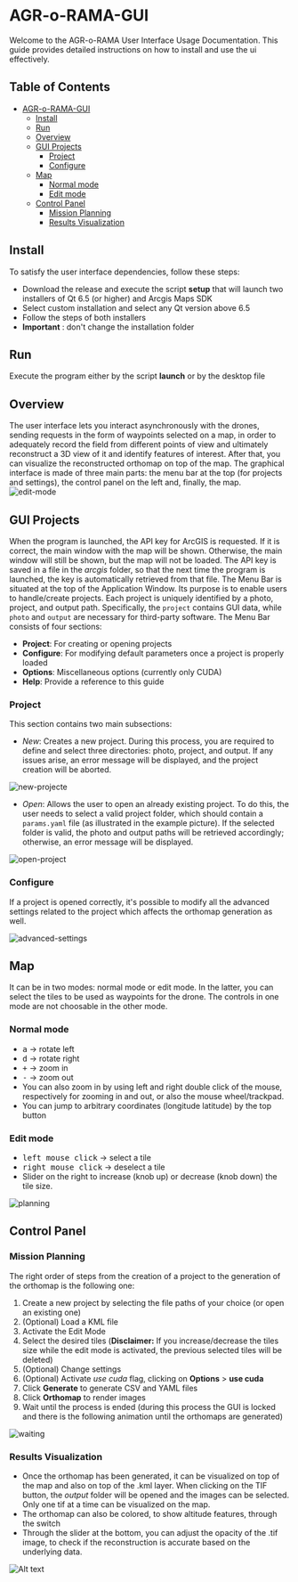 # AGR-o-RAMA-GUI

Welcome to the AGR-o-RAMA User Interface Usage Documentation. This guide provides detailed instructions on how to install and use the ui effectively.  

## Table of Contents

- [AGR-o-RAMA-GUI](#agr-o-rama-gui)
  - [Install](#install)
  - [Run](#run)
  - [Overview](#overview)
  - [GUI Projects](#gui-projects)
    - [Project](#project)
    - [Configure](#configure)
  - [Map](#map)
    - [Normal mode](#normal-mode)
    - [Edit mode](#edit-mode)
  - [Control Panel](#control-panel)
    - [Mission Planning](#mission-planning)
    - [Results Visualization](#results-visualization)

## Install

To satisfy the user interface dependencies, follow these steps:

- Download the release and execute the script **setup** that will launch two installers of Qt 6.5 (or higher) and Arcgis Maps SDK
- Select custom installation and select any Qt version above 6.5
- Follow the steps of both installers
- **Important** : don't change the installation folder

## Run

Execute the program either by the script **launch** or by the desktop file


## Overview

The user interface lets you interact asynchronously with the drones, sending requests in the form of waypoints selected on a map, in order to adequately record the field from different points of view and ultimately reconstruct a 3D view of it and identify features of interest. After that, you can visualize the reconstructed orthomap on top of the map. The graphical interface is made of three main parts: the menu bar at the top (for projects and settings), the control panel on the left and, finally, the map.
![edit-mode](images/edit-mode.png)  

## GUI Projects

When the program is launched, the API key for ArcGIS is requested. If it is correct, the main window with the map will be shown. Otherwise, the main window will still be shown, but the map will not be loaded.
The API key is saved in a file in the $arcgis$ folder, so that the next time the program is launched, the key is automatically retrieved from that file. 
The Menu Bar is situated at the top of the Application Window. Its purpose is to enable users to handle/create projects. Each project is uniquely identified by a photo, project, and output path. Specifically, the `project` contains GUI data, while `photo` and `output` are necessary for third-party software. The Menu Bar consists of four sections:

- **Project**: For creating or opening projects
- **Configure**: For modifying default parameters once a project is properly loaded
- **Options**: Miscellaneous options (currently only CUDA)
- **Help**: Provide a reference to this guide

### Project
  This section contains two main subsections:
  - *New*: Creates a new project. During this process, you are required to define and select three directories: photo, project, and output. If any issues arise, an error message will be displayed, and the project creation will be aborted.

![new-projecte](images/new-project.png)  

  - *Open*: Allows the user to open an already existing project. To do this, the user needs to select a valid project folder, which should contain a `params.yaml` file (as illustrated in the example picture). If the selected folder is valid, the photo and output paths will be retrieved accordingly; otherwise, an error message will be displayed.

![open-project](images/open-project.png)  


### Configure
  If a project is opened correctly, it's possible to modify all the advanced settings related to the project which affects the orthomap generation as well. 

![advanced-settings](images/advanced-settings.png)

## Map

It can be in two modes: normal mode or edit mode. In the latter, you can select the tiles to be used as waypoints for the drone. The controls in one mode are not choosable in the other mode.

### Normal mode

- <kbd>a</kbd> &rarr; rotate left
- <kbd>d</kbd> &rarr; rotate right
- <kbd>+</kbd> &rarr; zoom in
- <kbd>-</kbd> &rarr; zoom out
- You can also zoom in by using left and right double click of the mouse, respectively for zooming in and out, or also the mouse wheel/trackpad.
- You can jump to arbitrary coordinates (longitude latitude) by the top button

### Edit mode

- <kbd>left mouse click</kbd> &rarr; select a tile
- <kbd>right mouse click</kbd> &rarr; deselect a tile
- Slider on the right to increase (knob up) or decrease (knob down) the tile size.

![planning](images/planning.png)

## Control Panel

### Mission Planning

The right order of steps from the creation of a project to the generation of the orthomap is the following one:

1. Create a new project by selecting the file paths of your choice (or open an existing one)
2. (Optional) Load a KML file
3. Activate the Edit Mode
4. Select the desired tiles
   (**Disclaimer:** If you increase/decrease the tiles size while the edit mode is activated, the previous selected tiles will be deleted)
5. (Optional) Change settings
6. (Optional) Activate $use$ $cuda$ flag, clicking on **Options** > **use cuda**
7. Click **Generate** to generate CSV and YAML files
8. Click **Orthomap** to render images
9. Wait until the process is ended (during this process the GUI is locked and there is the following animation until the orthomaps are generated)

![waiting](images/crop.gif)


### Results Visualization

- Once the orthomap has been generated, it can be visualized on top of the map and also on top of the .kml layer. When clicking on the TIF button, the $output$ folder will be opened and the images can be selected. Only one tif at a time can be visualized on the map.
- The orthomap can also be colored, to show altitude features, through the switch
- Through the slider at the bottom, you can adjust the opacity of the .tif image, to check if the reconstruction is accurate based on the underlying data.

![Alt text](images/tif-kml.png)

